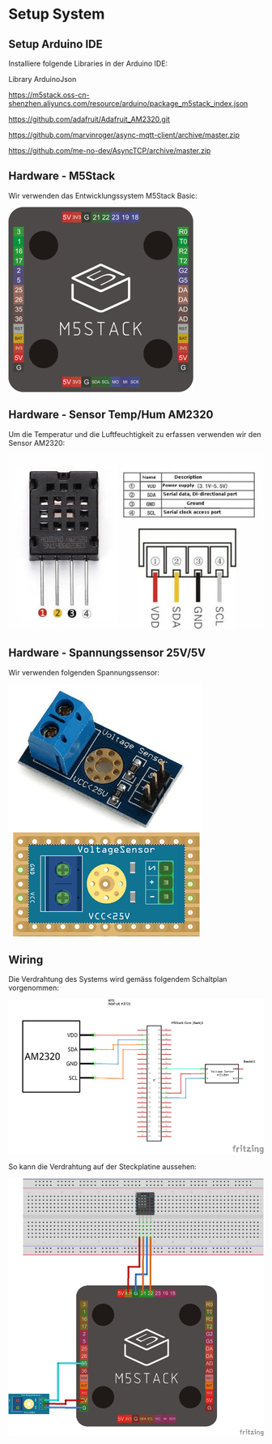 # Setup System

## Setup Arduino IDE

Installiere folgende Libraries in der Arduino IDE:

Library ArduinoJson

https://m5stack.oss-cn-shenzhen.aliyuncs.com/resource/arduino/package_m5stack_index.json

https://github.com/adafruit/Adafruit_AM2320.git

https://github.com/marvinroger/async-mqtt-client/archive/master.zip

https://github.com/me-no-dev/AsyncTCP/archive/master.zip



## Hardware - M5Stack

Wir verwenden das Entwicklungssystem M5Stack Basic:

![M5Stack](/docs/images/M5Stack.png)



## Hardware - Sensor Temp/Hum AM2320

Um die Temperatur und die Luftfeuchtigkeit zu erfassen verwenden wir den Sensor AM2320:

![Sensor_Temp-Hum](/docs/images/AM2320.png)


## Hardware - Spannungssensor 25V/5V

Wir verwenden folgenden Spannungssensor:

![Spannungssensor](/docs/images/VoltageSensor.png)


## Wiring

Die Verdrahtung des Systems wird gemäss folgendem Schaltplan vorgenommen:

![Schaltplan](/docs/images/Layout_Breadboard_Schaltplan.png)


So kann die Verdrahtung auf der Steckplatine aussehen:

![Steckplatine](/docs/images/Layout_Breadboard_Steckplatine.png)
